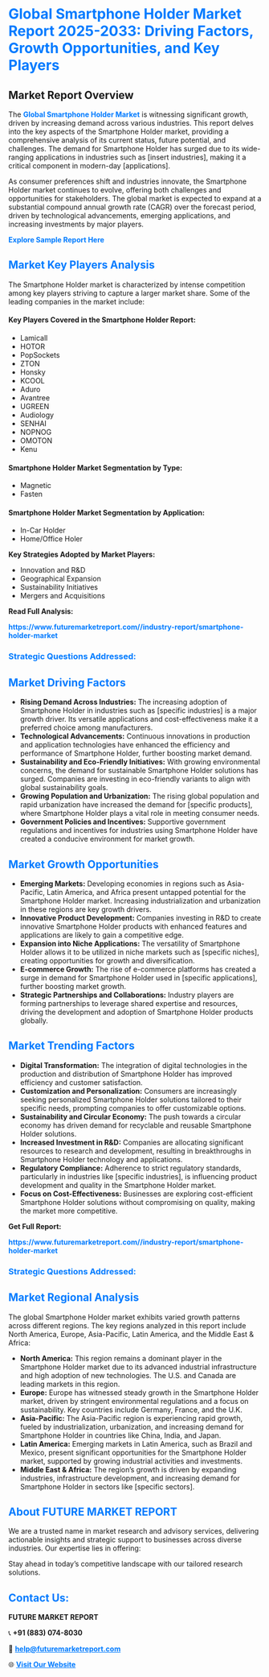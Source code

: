 <h1 style="color: #007BFF;">Global Smartphone Holder Market Report 2025-2033: Driving Factors, Growth Opportunities, and Key Players</h1>

<section id="overview">
<h2>Market Report Overview</h2>
<p>The <a href="https://www.futuremarketreport.com//industry-report/smartphone-holder-market" style="color: #007BFF; text-decoration: none;"><strong>Global Smartphone Holder Market</strong></a> is witnessing significant growth, driven by increasing demand across various industries. This report delves into the key aspects of the Smartphone Holder market, providing a comprehensive analysis of its current status, future potential, and challenges. The demand for Smartphone Holder has surged due to its wide-ranging applications in industries such as [insert industries], making it a critical component in modern-day [applications].</p>
<p>As consumer preferences shift and industries innovate, the Smartphone Holder market continues to evolve, offering both challenges and opportunities for stakeholders. The global market is expected to expand at a substantial compound annual growth rate (CAGR) over the forecast period, driven by technological advancements, emerging applications, and increasing investments by major players.</p>
</section>

<section id="overview">
<p><a href="https://www.futuremarketreport.com//request-sample/reportId=57413" style="color: #007BFF; text-decoration: none;"><strong>Explore Sample Report Here</strong></a></p>
</section>

<section id="key-players">
<h2 style="color: #007BFF;">Market Key Players Analysis</h2>
<p>The Smartphone Holder market is characterized by intense competition among key players striving to capture a larger market share. Some of the leading companies in the market include:</p>
<h4>Key Players Covered in the Smartphone Holder Report:</h4>
<ul><li>Lamicall</li><li>HOTOR</li><li>PopSockets</li><li>ZTON</li><li>Honsky</li><li>KCOOL</li><li>Aduro</li><li>Avantree</li><li>UGREEN</li><li>Audiology</li><li>SENHAI</li><li>NOPNOG</li><li>OMOTON</li><li>Kenu</li></ul>
<h4>Smartphone Holder Market Segmentation by Type:</h4>
<ul><li>Magnetic</li><li>Fasten</li></ul>

<h4>Smartphone Holder Market Segmentation by Application:</h4>
<ul><li>In-Car Holder</li><li>Home/Office Holer</li></ul>
<p><strong>Key Strategies Adopted by Market Players:</strong></p>
<ul>
<li>Innovation and R&D</li>
<li>Geographical Expansion</li>
<li>Sustainability Initiatives</li>
<li>Mergers and Acquisitions</li>
</ul>
</section>

<section>
<p><strong>Read Full Analysis: </strong></p><a href="https://www.futuremarketreport.com//industry-report/smartphone-holder-market" style="color: #007BFF; text-decoration: none;"><strong>https://www.futuremarketreport.com//industry-report/smartphone-holder-market</strong></a>
<h3 style="color: #007BFF;">Strategic Questions Addressed:</h3>
</section>

<section id="driving-factors">
<h2 style="color: #007BFF;">Market Driving Factors</h2>
<ul>
<li><strong>Rising Demand Across Industries:</strong> The increasing adoption of Smartphone Holder in industries such as [specific industries] is a major growth driver. Its versatile applications and cost-effectiveness make it a preferred choice among manufacturers.</li>
<li><strong>Technological Advancements:</strong> Continuous innovations in production and application technologies have enhanced the efficiency and performance of Smartphone Holder, further boosting market demand.</li>
<li><strong>Sustainability and Eco-Friendly Initiatives:</strong> With growing environmental concerns, the demand for sustainable Smartphone Holder solutions has surged. Companies are investing in eco-friendly variants to align with global sustainability goals.</li>
<li><strong>Growing Population and Urbanization:</strong> The rising global population and rapid urbanization have increased the demand for [specific products], where Smartphone Holder plays a vital role in meeting consumer needs.</li>
<li><strong>Government Policies and Incentives:</strong> Supportive government regulations and incentives for industries using Smartphone Holder have created a conducive environment for market growth.</li>
</ul>
</section>

<section id="growth-opportunities">
<h2 style="color: #007BFF;">Market Growth Opportunities</h2>
<ul>
<li><strong>Emerging Markets:</strong> Developing economies in regions such as Asia-Pacific, Latin America, and Africa present untapped potential for the Smartphone Holder market. Increasing industrialization and urbanization in these regions are key growth drivers.</li>
<li><strong>Innovative Product Development:</strong> Companies investing in R&D to create innovative Smartphone Holder products with enhanced features and applications are likely to gain a competitive edge.</li>
<li><strong>Expansion into Niche Applications:</strong> The versatility of Smartphone Holder allows it to be utilized in niche markets such as [specific niches], creating opportunities for growth and diversification.</li>
<li><strong>E-commerce Growth:</strong> The rise of e-commerce platforms has created a surge in demand for Smartphone Holder used in [specific applications], further boosting market growth.</li>
<li><strong>Strategic Partnerships and Collaborations:</strong> Industry players are forming partnerships to leverage shared expertise and resources, driving the development and adoption of Smartphone Holder products globally.</li>
</ul>
</section>

<section id="trending-factors">
<h2 style="color: #007BFF;">Market Trending Factors</h2>
<ul>
<li><strong>Digital Transformation:</strong> The integration of digital technologies in the production and distribution of Smartphone Holder has improved efficiency and customer satisfaction.</li>
<li><strong>Customization and Personalization:</strong> Consumers are increasingly seeking personalized Smartphone Holder solutions tailored to their specific needs, prompting companies to offer customizable options.</li>
<li><strong>Sustainability and Circular Economy:</strong> The push towards a circular economy has driven demand for recyclable and reusable Smartphone Holder solutions.</li>
<li><strong>Increased Investment in R&D:</strong> Companies are allocating significant resources to research and development, resulting in breakthroughs in Smartphone Holder technology and applications.</li>
<li><strong>Regulatory Compliance:</strong> Adherence to strict regulatory standards, particularly in industries like [specific industries], is influencing product development and quality in the Smartphone Holder market.</li>
<li><strong>Focus on Cost-Effectiveness:</strong> Businesses are exploring cost-efficient Smartphone Holder solutions without compromising on quality, making the market more competitive.</li>
</ul>
</section>

<section>
<p><strong>Get Full Report: </strong></p><a href="https://www.futuremarketreport.com//industry-report/smartphone-holder-market" style="color: #007BFF; text-decoration: none;"><strong>https://www.futuremarketreport.com//industry-report/smartphone-holder-market</strong></a>
<h3 style="color: #007BFF;">Strategic Questions Addressed:</h3>
</section>


<section id="regional-analysis">
<h2 style="color: #007BFF;">Market Regional Analysis</h2>
<p>The global Smartphone Holder market exhibits varied growth patterns across different regions. The key regions analyzed in this report include North America, Europe, Asia-Pacific, Latin America, and the Middle East & Africa:</p>
<ul>
<li><strong>North America:</strong> This region remains a dominant player in the Smartphone Holder market due to its advanced industrial infrastructure and high adoption of new technologies. The U.S. and Canada are leading markets in this region.</li>
<li><strong>Europe:</strong> Europe has witnessed steady growth in the Smartphone Holder market, driven by stringent environmental regulations and a focus on sustainability. Key countries include Germany, France, and the U.K.</li>
<li><strong>Asia-Pacific:</strong> The Asia-Pacific region is experiencing rapid growth, fueled by industrialization, urbanization, and increasing demand for Smartphone Holder in countries like China, India, and Japan.</li>
<li><strong>Latin America:</strong> Emerging markets in Latin America, such as Brazil and Mexico, present significant opportunities for the Smartphone Holder market, supported by growing industrial activities and investments.</li>
<li><strong>Middle East & Africa:</strong> The region’s growth is driven by expanding industries, infrastructure development, and increasing demand for Smartphone Holder in sectors like [specific sectors].</li>
</ul>
</section>

<footer>
<h2 style="color: #007BFF;">About FUTURE MARKET REPORT</h2>
<p>We are a trusted name in market research and advisory services, delivering actionable insights and strategic support to businesses across diverse industries. Our expertise lies in offering:</p>

<p>Stay ahead in today’s competitive landscape with our tailored research solutions.</p>

<h2 style="color: #007BFF;">Contact Us:</h2>
<p><strong>FUTURE MARKET REPORT</strong></p>
<p>📞 <strong>+91 (883) 074-8030</strong></p>
<p>📧 <strong><a href="mailto:help@futuremarketreport.com" style="color: #007BFF;">help@futuremarketreport.com</a></strong></p>
<p>🌐 <strong><a href="https://www.futuremarketreport.com/" style="color: #007BFF;">Visit Our Website</a></strong></p>
</footer>